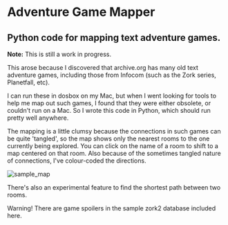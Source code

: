 # Adventure Game Mapper
## Python code for mapping text adventure games.

**Note:** This is still a work in progress. 

This arose because I discovered that archive.org has many old text adventure games, including those from Infocom (such as the Zork series, Planetfall, etc).

I can run these in dosbox on my Mac, but when I went looking for tools to help me map out such games, I found that they were either obsolete, or couldn't run on a Mac. So I wrote this code in Python, which should run pretty well anywhere.

The mapping is a little clumsy because the connections in such games can be quite 'tangled', so the map shows only the nearest rooms to the one currently being explored. You can click on the name of a room to shift to a map centered on that room. Also because of the sometimes tangled nature of connections, I've colour-coded the directions.

![sample_map](https://user-images.githubusercontent.com/7020970/170919775-c40af6c2-e3ba-4435-ba16-c351759ac6e2.jpg)

There's also an experimental feature to find the shortest path between two rooms.

Warning! There are game spoilers in the sample zork2 database included here.
